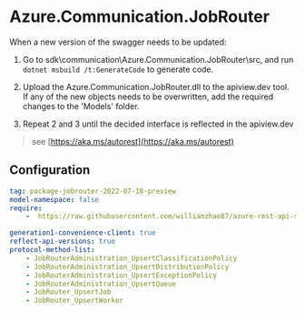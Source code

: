 ﻿# Azure.Communication.JobRouter

When a new version of the swagger needs to be updated:
1. Go to sdk\communication\Azure.Communication.JobRouter\src, and run `dotnet msbuild /t:GenerateCode` to generate code.
2. Upload the Azure.Communication.JobRouter.dll to the apiview.dev tool.
If any of the new objects needs to be overwritten, add the required changes to the 'Models' folder.

3. Repeat 2 and 3 until the decided interface is reflected in the apiview.dev 

> see [https://aka.ms/autorest](https://aka.ms/autorest)

## Configuration

```yaml
tag: package-jobrouter-2022-07-18-preview
model-namespace: false
require:
    -  https://raw.githubusercontent.com/williamzhao87/azure-rest-api-specs/9d0184f60868f175aa515e34cffdc3bd6235768f/specification/communication/data-plane/JobRouter/readme.md

generation1-convenience-client: true
reflect-api-versions: true
protocol-method-list:
    - JobRouterAdministration_UpsertClassificationPolicy
    - JobRouterAdministration_UpsertDistributionPolicy
    - JobRouterAdministration_UpsertExceptionPolicy
    - JobRouterAdministration_UpsertQueue
    - JobRouter_UpsertJob
    - JobRouter_UpsertWorker
```
